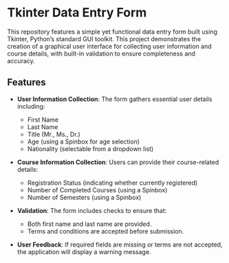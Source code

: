 # Tkinter Data Entry Form

This repository features a simple yet functional data entry form built using Tkinter, Python’s standard GUI toolkit. This project demonstrates the creation of a graphical user interface for collecting user information and course details, with built-in validation to ensure completeness and accuracy.

## Features

- **User Information Collection**: The form gathers essential user details including:
  - First Name
  - Last Name
  - Title (Mr., Ms., Dr.)
  - Age (using a Spinbox for age selection)
  - Nationality (selectable from a dropdown list)

- **Course Information Collection**: Users can provide their course-related details:
  - Registration Status (indicating whether currently registered)
  - Number of Completed Courses (using a Spinbox)
  - Number of Semesters (using a Spinbox)

- **Validation**: The form includes checks to ensure that:
  - Both first name and last name are provided.
  - Terms and conditions are accepted before submission.

- **User Feedback**: If required fields are missing or terms are not accepted, the application will display a warning message.

